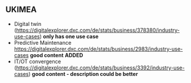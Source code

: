 ## UKIMEA

* Digital twin (https://digitalexplorer.dxc.com/de/stats/business/378380/industry-use-cases)  **only has one use case**
* Predictive Maintenance https://digitalexplorer.dxc.com/de/stats/business/2983/industry-use-cases **good content** **ADDED**
* IT/OT convergence (https://digitalexplorer.dxc.com/de/stats/business/3392/industry-use-cases) **good content - description could be better**
